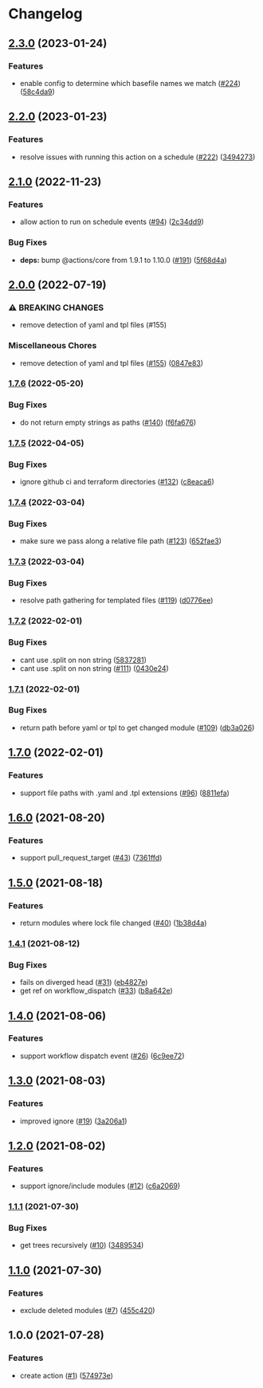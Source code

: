 # Changelog

## [2.3.0](https://github.com/theappnest/terraform-monorepo-action/compare/v2.2.0...v2.3.0) (2023-01-24)


### Features

* enable config to determine which basefile names we match ([#224](https://github.com/theappnest/terraform-monorepo-action/issues/224)) ([58c4da9](https://github.com/theappnest/terraform-monorepo-action/commit/58c4da9d52b7243e4eb4031b978801e0274109c8))

## [2.2.0](https://github.com/theappnest/terraform-monorepo-action/compare/v2.1.0...v2.2.0) (2023-01-23)


### Features

* resolve issues with running this action on a schedule ([#222](https://github.com/theappnest/terraform-monorepo-action/issues/222)) ([3494273](https://github.com/theappnest/terraform-monorepo-action/commit/3494273d926aeb41b307bc2c02442e94045942d0))

## [2.1.0](https://github.com/theappnest/terraform-monorepo-action/compare/v2.0.0...v2.1.0) (2022-11-23)


### Features

* allow action to run on schedule events ([#94](https://github.com/theappnest/terraform-monorepo-action/issues/94)) ([2c34dd9](https://github.com/theappnest/terraform-monorepo-action/commit/2c34dd90ce3ee4cdeed14775265f447738aadd03))


### Bug Fixes

* **deps:** bump @actions/core from 1.9.1 to 1.10.0 ([#191](https://github.com/theappnest/terraform-monorepo-action/issues/191)) ([5f68d4a](https://github.com/theappnest/terraform-monorepo-action/commit/5f68d4a68bb80fae5cfe962f5a80829c6c867185))

## [2.0.0](https://github.com/theappnest/terraform-monorepo-action/compare/v1.7.6...v2.0.0) (2022-07-19)


### ⚠ BREAKING CHANGES

* remove detection of yaml and tpl files (#155)

### Miscellaneous Chores

* remove detection of yaml and tpl files ([#155](https://github.com/theappnest/terraform-monorepo-action/issues/155)) ([0847e83](https://github.com/theappnest/terraform-monorepo-action/commit/0847e83ddbdc16db2a0ff5dcbd60a1855c66ddca))

### [1.7.6](https://www.github.com/theappnest/terraform-monorepo-action/compare/v1.7.5...v1.7.6) (2022-05-20)


### Bug Fixes

* do not return empty strings as paths ([#140](https://www.github.com/theappnest/terraform-monorepo-action/issues/140)) ([f6fa676](https://www.github.com/theappnest/terraform-monorepo-action/commit/f6fa6769d400a77211cf2cb5758fb155789803e8))

### [1.7.5](https://www.github.com/theappnest/terraform-monorepo-action/compare/v1.7.4...v1.7.5) (2022-04-05)


### Bug Fixes

* ignore github ci and terraform directories ([#132](https://www.github.com/theappnest/terraform-monorepo-action/issues/132)) ([c8eaca6](https://www.github.com/theappnest/terraform-monorepo-action/commit/c8eaca688c1b8993926e0374cc738bc4a459f3d5))

### [1.7.4](https://www.github.com/theappnest/terraform-monorepo-action/compare/v1.7.3...v1.7.4) (2022-03-04)


### Bug Fixes

* make sure we pass along a relative file path ([#123](https://www.github.com/theappnest/terraform-monorepo-action/issues/123)) ([652fae3](https://www.github.com/theappnest/terraform-monorepo-action/commit/652fae3b122831af7f372e9d7ae30a83277baf65))

### [1.7.3](https://www.github.com/theappnest/terraform-monorepo-action/compare/v1.7.2...v1.7.3) (2022-03-04)


### Bug Fixes

* resolve path gathering for templated files ([#119](https://www.github.com/theappnest/terraform-monorepo-action/issues/119)) ([d0776ee](https://www.github.com/theappnest/terraform-monorepo-action/commit/d0776ee14699f0fe94579b5c9ba62be02d0476c4))

### [1.7.2](https://www.github.com/theappnest/terraform-monorepo-action/compare/v1.7.1...v1.7.2) (2022-02-01)


### Bug Fixes

* cant use .split on non string ([5837281](https://www.github.com/theappnest/terraform-monorepo-action/commit/583728176bc784a7c7ef9f4a8d0fc11fd70234be))
* cant use .split on non string ([#111](https://www.github.com/theappnest/terraform-monorepo-action/issues/111)) ([0430e24](https://www.github.com/theappnest/terraform-monorepo-action/commit/0430e24ec2e51d91c292ed4f6f6dc78c091e9d71))

### [1.7.1](https://www.github.com/theappnest/terraform-monorepo-action/compare/v1.7.0...v1.7.1) (2022-02-01)


### Bug Fixes

* return path before yaml or tpl to get changed module ([#109](https://www.github.com/theappnest/terraform-monorepo-action/issues/109)) ([db3a026](https://www.github.com/theappnest/terraform-monorepo-action/commit/db3a026dde31107e68c3ee7baeaba21670595243))

## [1.7.0](https://www.github.com/theappnest/terraform-monorepo-action/compare/v1.6.0...v1.7.0) (2022-02-01)


### Features

* support file paths with .yaml and .tpl extensions ([#96](https://www.github.com/theappnest/terraform-monorepo-action/issues/96)) ([8811efa](https://www.github.com/theappnest/terraform-monorepo-action/commit/8811efa10ba6a991384756d97011e14afc33db07))

## [1.6.0](https://www.github.com/theappnest/terraform-monorepo-action/compare/v1.5.0...v1.6.0) (2021-08-20)


### Features

* support pull_request_target ([#43](https://www.github.com/theappnest/terraform-monorepo-action/issues/43)) ([7361ffd](https://www.github.com/theappnest/terraform-monorepo-action/commit/7361ffdd1447c54b0f2229c7bb13cfea773fa3cc))

## [1.5.0](https://www.github.com/theappnest/terraform-monorepo-action/compare/v1.4.1...v1.5.0) (2021-08-18)


### Features

* return modules where lock file changed ([#40](https://www.github.com/theappnest/terraform-monorepo-action/issues/40)) ([1b38d4a](https://www.github.com/theappnest/terraform-monorepo-action/commit/1b38d4a388349919c6054662f118f41cf1f5e8b1))

### [1.4.1](https://www.github.com/theappnest/terraform-monorepo-action/compare/v1.4.0...v1.4.1) (2021-08-12)


### Bug Fixes

* fails on diverged head ([#31](https://www.github.com/theappnest/terraform-monorepo-action/issues/31)) ([eb4827e](https://www.github.com/theappnest/terraform-monorepo-action/commit/eb4827ea51420615a63ac042282400013b3d09b1))
* get ref on workflow_dispatch ([#33](https://www.github.com/theappnest/terraform-monorepo-action/issues/33)) ([b8a642e](https://www.github.com/theappnest/terraform-monorepo-action/commit/b8a642e612eb015d8c5cefcedf664cf1f75bf1ed))

## [1.4.0](https://www.github.com/theappnest/terraform-monorepo-action/compare/v1.3.0...v1.4.0) (2021-08-06)


### Features

* support workflow dispatch event ([#26](https://www.github.com/theappnest/terraform-monorepo-action/issues/26)) ([6c9ee72](https://www.github.com/theappnest/terraform-monorepo-action/commit/6c9ee7211dc8909af881f9224166124bd6a072af))

## [1.3.0](https://www.github.com/theappnest/terraform-monorepo-action/compare/v1.2.0...v1.3.0) (2021-08-03)


### Features

* improved ignore ([#19](https://www.github.com/theappnest/terraform-monorepo-action/issues/19)) ([3a206a1](https://www.github.com/theappnest/terraform-monorepo-action/commit/3a206a127a673d027e7e694eab0220e2ba3ce226))

## [1.2.0](https://www.github.com/theappnest/terraform-monorepo-action/compare/v1.1.1...v1.2.0) (2021-08-02)


### Features

* support ignore/include modules ([#12](https://www.github.com/theappnest/terraform-monorepo-action/issues/12)) ([c6a2069](https://www.github.com/theappnest/terraform-monorepo-action/commit/c6a2069b772bd9b2461e5bfa0d553665591cb7f1))

### [1.1.1](https://www.github.com/theappnest/terraform-monorepo-action/compare/v1.1.0...v1.1.1) (2021-07-30)


### Bug Fixes

* get trees recursively ([#10](https://www.github.com/theappnest/terraform-monorepo-action/issues/10)) ([3489534](https://www.github.com/theappnest/terraform-monorepo-action/commit/348953440f7d08fc82e227febb9890cee8e7ab0c))

## [1.1.0](https://www.github.com/theappnest/terraform-monorepo-action/compare/v1.0.0...v1.1.0) (2021-07-30)


### Features

* exclude deleted modules ([#7](https://www.github.com/theappnest/terraform-monorepo-action/issues/7)) ([455c420](https://www.github.com/theappnest/terraform-monorepo-action/commit/455c4209d4b2b064bc824f5776a1cd800f8c9e7a))

## 1.0.0 (2021-07-28)


### Features

* create action ([#1](https://www.github.com/theappnest/terraform-monorepo-action/issues/1)) ([574973e](https://www.github.com/theappnest/terraform-monorepo-action/commit/574973edb1adb16e0a1c61af32cc686ce0b9c590))
